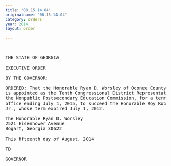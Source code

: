 ```yaml
---
title: "08.15.14.04"
originalname: "08.15.14.04"
category: orders
year: 2014
layout: order

---
```

<pre>
 

THE STATE OF GEORGIA

EXECUTIVE ORDER

BY THE GOVERNOR:

ORDERED: That the Honorable Ryan D. Worsley of Oconee County, Georgia,
is appointed as the Tenth Congressional District Representative on
the Nonpublic Postsecondary Education Commission, for a term of
office ending July 1, 2015, to succeed the Honorable Roy Roberts,
Jr., whose term expired July 1, 2012. 

The Honorable Ryan D. Worsley
2521 Eisenhower Avenue
Bogart, Georgia 30622

This ﬁfteenth day of August, 2014

TD

GOVERNOR

</pre>
